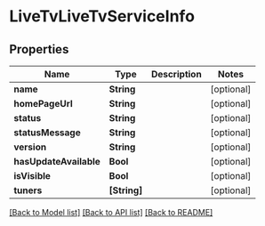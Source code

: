 # LiveTvLiveTvServiceInfo

## Properties
Name | Type | Description | Notes
------------ | ------------- | ------------- | -------------
**name** | **String** |  | [optional] 
**homePageUrl** | **String** |  | [optional] 
**status** | **String** |  | [optional] 
**statusMessage** | **String** |  | [optional] 
**version** | **String** |  | [optional] 
**hasUpdateAvailable** | **Bool** |  | [optional] 
**isVisible** | **Bool** |  | [optional] 
**tuners** | **[String]** |  | [optional] 

[[Back to Model list]](../README.md#documentation-for-models) [[Back to API list]](../README.md#documentation-for-api-endpoints) [[Back to README]](../README.md)


